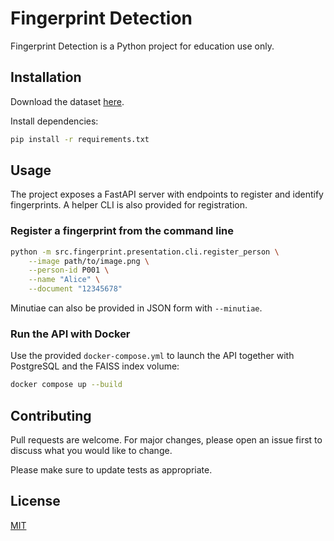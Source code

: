# Fingerprint Detection

Fingerprint Detection is a Python project for education use only.

## Installation

Download the dataset [here](https://www.kaggle.com/datasets/ruizgara/socofing).

Install dependencies:

```bash
pip install -r requirements.txt
```

## Usage

The project exposes a FastAPI server with endpoints to register and identify fingerprints.  A helper CLI is also provided for registration.

### Register a fingerprint from the command line

```bash
python -m src.fingerprint.presentation.cli.register_person \
    --image path/to/image.png \
    --person-id P001 \
    --name "Alice" \
    --document "12345678"
```

Minutiae can also be provided in JSON form with `--minutiae`.

### Run the API with Docker

Use the provided `docker-compose.yml` to launch the API together with PostgreSQL and the FAISS index volume:

```bash
docker compose up --build
```

## Contributing

Pull requests are welcome. For major changes, please open an issue first to discuss what you would like to change.

Please make sure to update tests as appropriate.

## License

[MIT](https://choosealicense.com/licenses/mit/)
